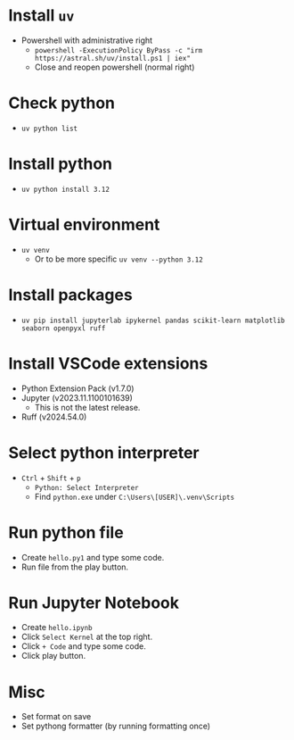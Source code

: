 # Install `uv`

- Powershell with administrative right
  - `powershell -ExecutionPolicy ByPass -c "irm https://astral.sh/uv/install.ps1 | iex"`
  - Close and reopen powershell (normal right)

# Check python

- `uv python list`

# Install python

- `uv python install 3.12`

# Virtual environment

- `uv venv`
  - Or to be more specific `uv venv --python 3.12`

# Install packages

- `uv pip install jupyterlab ipykernel pandas scikit-learn matplotlib seaborn openpyxl ruff`

# Install VSCode extensions

- Python Extension Pack (v1.7.0)
- Jupyter (v2023.11.1100101639)
  - This is not the latest release.
- Ruff (v2024.54.0)

# Select python interpreter

- `Ctrl` + `Shift` + `p`
  - `Python: Select Interpreter`
  - Find `python.exe` under `C:\Users\[USER]\.venv\Scripts`

# Run python file

- Create `hello.py1` and type some code.
- Run file from the play button.

# Run Jupyter Notebook

- Create `hello.ipynb`
- Click `Select Kernel` at the top right.
- Click `+ Code` and type some code.
- Click play button.

# Misc

- Set format on save
- Set pythong formatter (by running formatting once)
